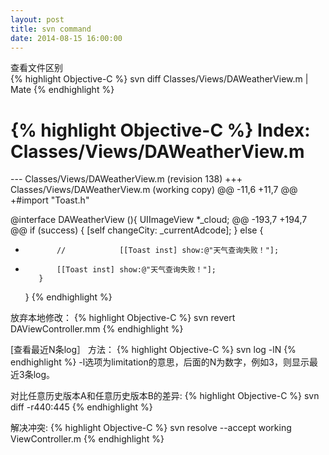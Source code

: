 ```yaml
---
layout: post
title: svn command
date: 2014-08-15 16:00:00
---
```


查看文件区别<br/>
{% highlight Objective-C %}
svn diff Classes/Views/DAWeatherView.m | Mate
{% endhighlight %}

{% highlight Objective-C %}
Index: Classes/Views/DAWeatherView.m
===================================================================
--- Classes/Views/DAWeatherView.m	(revision 138)
+++ Classes/Views/DAWeatherView.m	(working copy)
@@ -11,6 +11,7 @@
+#import "Toast.h"
 
 @interface DAWeatherView (){
	 UIImageView *_cloud;
@@ -193,7 +194,7 @@
         if (success) {
             [self changeCity: _currentAdcode];
         } else {
-            //            [[Toast inst] show:@"天气查询失败！"];
+            [[Toast inst] show:@"天气查询失败！"];
         }
     }
{% endhighlight %}

放弃本地修改：
{% highlight Objective-C %}
svn revert DAViewController.mm
{% endhighlight %}

[查看最近N条log］
方法：
{% highlight Objective-C %}
svn log -lN
{% endhighlight %}
-l选项为limitation的意思，后面的N为数字，例如3，则显示最近3条log。

对比任意历史版本A和任意历史版本B的差异:
{% highlight Objective-C %}
svn diff -r440:445 
{% endhighlight %}

解决冲突:
{% highlight Objective-C %}
svn resolve --accept working ViewController.m
{% endhighlight %}